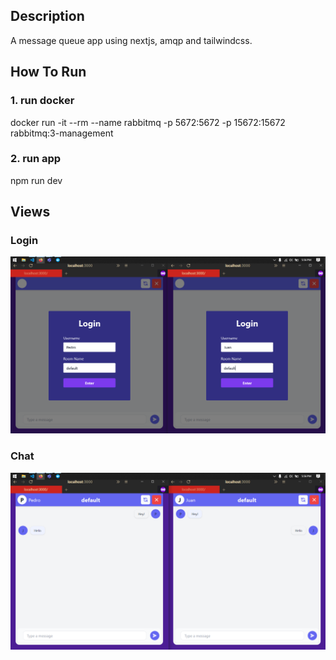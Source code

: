 ## Description

A message queue app using nextjs, amqp and tailwindcss.

## How To Run

### 1. run docker

docker run -it --rm --name rabbitmq -p 5672:5672 -p 15672:15672 rabbitmq:3-management

### 2. run app

npm run dev

## Views

### Login

![Login](./pictures/Login.png)

### Chat

![Login](./pictures/Chat.png)
